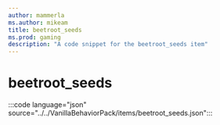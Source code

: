 ```yaml
---
author: mammerla
ms.author: mikeam
title: beetroot_seeds
ms.prod: gaming
description: "A code snippet for the beetroot_seeds item"
---
```


# beetroot_seeds

:::code language="json" source="../../VanillaBehaviorPack/items/beetroot_seeds.json":::
